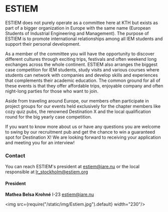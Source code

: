 # ESTIEM

ESTIEM does not purely operate as a committee here at KTH but exists as part of a
bigger organization in Europe with the same name (European Students of Industrial
Engineering and Management). The purpose of ESTIEM is to promote international
relationships among all IEM students and support their personal development.

As a member of the committee you will have the opportunity to discover different
cultures through exciting trips, festivals and often weekend long exchanges across the
whole continent. ESTIEM also arranges the biggest case competition for IEM students,
study visits and various courses where students can network with companies and
develop skills and experiences that complements their academic education. The
common ground for all of these events is that they offer affordable trips, enjoyable
company and often night-long parties for those who want to join.

Aside from traveling around Europe, our members often participate in project groups
for our events held exclusively for the chapter members like cozy quiz pubs, the
renowned Destination X and the local qualification round for the big yearly case
competition.

If you want to know more about us or have any questions you are welcome to swing by
our recruitment pub and get the chance to win a guaranteed spot for Destination X! We
are looking forward to receiving your application and meeting you for an interview!

### Contact
You can reach ESTIEM's president at estiem@iare.nu or the local responsible at lr_stockholm@estiem.org

#### President
__Mathea Belsa Krohné__ I-23 estiem@iare.nu

<img src={require("/static/img/Estiem.jpg").default} width="230"/>